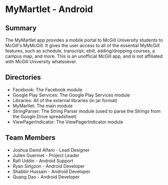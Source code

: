 MyMartlet - Android
======

Summary 
------
The MyMartlet app provides a mobile portal to McGill University students to McGill's MyMcGill. It gives the user access to all of the essential MyMcGill features, such as schedule, transcript, ebill, adding/dropping courses, a campus map, and more. 
This is an unofficial McGill app, and is not affiliated with McGill University whatsoever.  

Directories
------
* Facebook: The Facebook module
* Google Play Services: The Google Play Services module
* Libraries: All of the external libraries (in jar format)
* MyMartlet: The main module
* StringParser: The String Parser module (used to parse the Strings from the Google Drive spreadsheet)
* ViewPagerIndicator: The ViewPagerIndicator module

Team Members
------

* Joshua David Alfaro - Lead Designer
* Julien Guerinet - Project Leader
* Rafi Uddin - Android Support
* Ryan Singzon - Android Developer
* Shabbir Hussain - Android Developer
* Quang Dao - Android Developer
